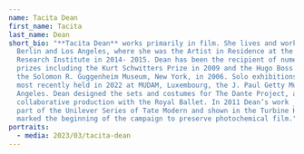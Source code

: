 ```yaml
---
name: Tacita Dean
first_name: Tacita
last_name: Dean
short_bio: "**Tacita Dean** works primarily in film. She lives and works in
  Berlin and Los Angeles, where she was the Artist in Residence at the Getty
  Research Institute in 2014- 2015. Dean has been the recipient of numerous
  prizes including the Kurt Schwitters Prize in 2009 and the Hugo Boss Prize at
  the Solomon R. Guggenheim Museum, New York, in 2006. Solo exhibitions were
  most recently held in 2022 at MUDAM, Luxembourg, the J. Paul Getty Museum, Los
  Angeles. Dean designed the sets and costumes for The Dante Project, a
  collaborative production with the Royal Ballet. In 2011 Dean’s work _FILM,_ a
  part of the Unilever Series of Tate Modern and shown in the Turbine Hall,
  marked the beginning of the campaign to preserve photochemical film."
portraits:
  - media: 2023/03/tacita-dean
---
```

